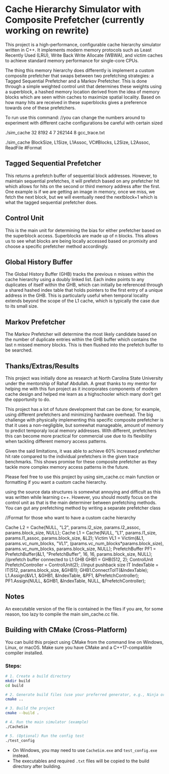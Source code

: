 # Cache Hierarchy Simulator with Composite Prefetcher (currently working on rewrite)

This project is a high-performance, configurable cache hierarchy simulator written in C++. It implements modern memory protocols such as Least Recently Used (LRU), Write Back Write Allocate (WBWA), and victim caches to achieve standard memory performance for single-core CPUs. 

The thing this memory hierarchy does differently is implement a custom composite prefetcher that swaps between two prefetching strategies: a Tagged Sequential Prefetcher and a Markov Prefetcher. This is done through a simple weighted control unit that determines these weights using a superblock, a hashed memory location derived from the idea of memory blocks which are seen within caches to maximize spatial locality. Based on how many hits are received in these superblocks gives a preference towards one of these prefetchers.


To run use this command: //you can change the numbers around to experiment with different cache configurations be careful with certain sized


./sim_cache 32 8192 4 7 262144 8 gcc_trace.txt 

./sim_cache BlockSize, L1Size, L1Assoc, VC#Blocks, L2Size, L2Assoc, ReadFile   #Format

## Tagged Sequential Prefetcher

This returns a prefetch buffer of sequential block addresses. However, to maintain sequential prefetches, it will prefetch based on any prefetcher hit which allows for hits on the second or third memory address after the first. One example is if we are getting an image in memory, once we miss, we fetch the next block, but we will eventually need the nextblock+1 which is what the tagged sequential prefetcher does.

## Control Unit

This is the main unit for determining the bias for either prefetcher based on the superblock access. Superblocks are made up of n blocks. This allows us to see what blocks are being locally accessed based on promixity and choose a specific prefetcher method accordingly.

## Global History Buffer

The Global History Buffer (GHB) tracks the previous n misses within the cache hierarchy using a doubly linked list. Each index points to any duplicates of itself within the GHB, which can initially be referenced through a shared hashed index table that holds pointers to the first entry of a unique address in the GHB. This is particularly useful when temporal locality extends beyond the scope of the L1 cache, which is typically the case due to its small size.

## Markov Prefetcher

The Markov Prefetcher will determine the most likely candidate based on the number of duplicate entries within the GHB buffer which contains the last n missed memory blocks. This is then flushed into the prefetch buffer to be searched.

## Thanks/Extras/Results

This project was initially done as research at North Carolina State University under the mentorship of Rahaf Abdullah. A great thanks to my mentor for helping me with this fun project as it incorporates components of modern cache design and helped me learn as a highschooler which many don't get the opportunity to do.

This project has a lot of future development that can be done; for example, using different prefetchers and minimizing hardware overhead. The big challenge with physically implementing this specific composite prefetcher is that it uses a non-negligible, but somewhat manageable, amount of memory to predict temporaly local memory addresses. With different, prefetchers this can become more practical for commercial use due to its flexibility when tackling different memory access patterns.

Given the said limitations, it was able to achieve 60% increased prefetcher hit rate compared to the individual prefetchers in the given trace benchmarks. This shows promise for these composite prefetcher as they tackle more complex memory access patterns in the future.

Please feel free to use this project by using sim_cache.cc main function or formatting if you want a custom cache hierarchy.

using the source data structures is somewhat annoying and difficult as this was written while learning c++. However, you should mostly focus on the control unit as that is the main determiner between prefetching methods. You can gut any prefetching method by writing a separate prefetcher class

//Format for those who want to have a custom cache hierarchy

Cache L2 = Cache(NULL, "L2", params.l2_size, params.l2_assoc, params.block_size, NULL);
Cache L1 = Cache(NULL, "L1", params.l1_size, params.l1_assoc, params.block_size, &L2);
Victim VL1 = Victim(&L1, params.vc_num_blocks, "VL1", (params.vc_num_blocks*params.block_size), params.vc_num_blocks, params.block_size, NULL);
PrefetchBuffer PF1 = PrefetchBuffer(&L1, "PrefetchBuffer", 16, 16, params.block_size, NULL); //prefetch buffer connected to L1
GHB GHB1 = GHB(512, 2); 
ControlUnit PrefetchController = ControlUnit(2);     //input pushback size
IT IndexTable = IT(512, params.block_size, &GHB1);
GHB1.ConnectToIT(&IndexTable);
L1.Assign(&VL1, &GHB1, &IndexTable, &PF1, &PrefetchController);  
PF1.Assign(NULL, &GHB1, &IndexTable, NULL, &PrefetchController);

## Notes

An executable version of the file is contained in the files if you are, for some reason, too lazy to compile the main sim_cache.cc file.

## Building with CMake (Cross-Platform)

You can build this project using CMake from the command line on Windows, Linux, or macOS. Make sure you have CMake and a C++17-compatible compiler installed.

### Steps:

```sh
# 1. Create a build directory
mkdir build
cd build

# 2. Generate build files (use your preferred generator, e.g., Ninja or Makefiles)
cmake ..

# 3. Build the project
cmake --build .

# 4. Run the main simulator (example)
./CacheSim

# 5. (Optional) Run the config test
./test_config
```

- On Windows, you may need to use `CacheSim.exe` and `test_config.exe` instead.
- The executables and required `.txt` files will be copied to the build directory after building.
